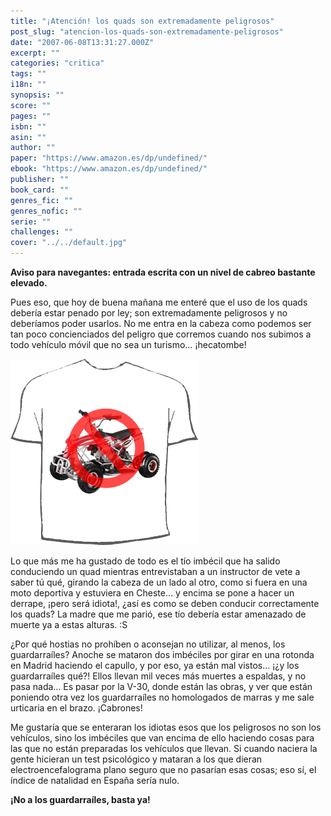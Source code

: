 ```yaml
---
title: "¡Atención! los quads son extremadamente peligrosos"
post_slug: "atencion-los-quads-son-extremadamente-peligrosos"
date: "2007-06-08T13:31:27.000Z"
excerpt: ""
categories: "critica"
tags: ""
i18n: ""
synopsis: ""
score: ""
pages: ""
isbn: ""
asin: ""
author: ""
paper: "https://www.amazon.es/dp/undefined/"
ebook: "https://www.amazon.es/dp/undefined/"
publisher: ""
book_card: ""
genres_fic: ""
genres_nofic: ""
serie: ""
challenges: ""
cover: "../../default.jpg"
---
```


**Aviso para navegantes: entrada escrita con un nivel de cabreo bastante elevado.**

Pues eso, que hoy de buena mañana me enteré que el uso de los quads debería estar penado por ley; son extremadamente peligrosos y no deberíamos poder usarlos. No me entra en la cabeza como podemos ser tan poco concienciados del peligro que corremos cuando nos subimos a todo vehículo móvil que no sea un turismo… ¡hecatombe!

![](images/quads.png)

Lo que más me ha gustado de todo es el tío imbécil que ha salido conduciendo un quad mientras entrevistaban a un instructor de vete a saber tú qué, girando la cabeza de un lado al otro, como si fuera en una moto deportiva y estuviera en Cheste… y encima se pone a hacer un derrape, ¡pero será idiota!, ¿así es como se deben conducir correctamente los quads? La madre que me parió, ese tío debería estar amenazado de muerte ya a estas alturas. :S

¿Por qué hostias no prohíben o aconsejan no utilizar, al menos, los guardarraíles? Anoche se mataron dos imbéciles por girar en una rotonda en Madrid haciendo el capullo, y por eso, ya están mal vistos… ¡¿y los guardarraíles qué?! Ellos llevan mil veces más muertes a espaldas, y no pasa nada… Es pasar por la V-30, donde están las obras, y ver que están poniendo otra vez los guardarraíles no homologados de marras y me sale urticaria en el brazo. ¡Cabrones!

Me gustaría que se enteraran los idiotas esos que los peligrosos no son los vehículos, sino los imbéciles que van encima de ello haciendo cosas para las que no están preparadas los vehículos que llevan. Si cuando naciera la gente hicieran un test psicológico y mataran a los que dieran electroencefalograma plano seguro que no pasarían esas cosas; eso sí, el índice de natalidad en España sería nulo.

**¡No a los guardarraíles, basta ya!**

